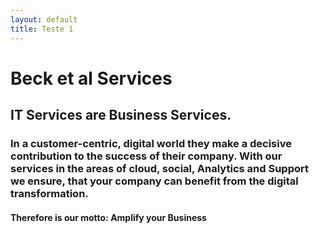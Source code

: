 ```yaml
---
layout: default
title: Teste 1
---
```


# Beck et al Services
## IT Services are Business Services.

### In a customer-centric, digital world they make a decisive contribution to the success of their company. With our services in the areas of cloud, social, Analytics and Support we ensure, that your company can benefit from the digital transformation.

#### Therefore is our motto: Amplify your Business